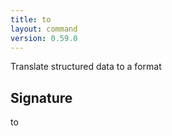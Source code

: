 ```yaml
---
title: to
layout: command
version: 0.59.0
---
```


Translate structured data to a format

## Signature

to 

